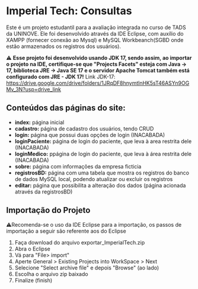 # Imperial Tech: Consultas
Este é um projeto estudantil para a avaliação integrada no curso de TADS da UNINOVE. Ele foi desenvolvido através da IDE Eclipse, com auxílio do XAMPP (fornecer conexão ao Mysql) e MySQL Workbeanch(SGBD onde estão armazenados os registros dos usuários).

⚠️ **Esse projeto foi desenvolvido usando JDK 17, sendo assim, ao importar o projeto na IDE, certifique-se que "Projects Facets" esteja com Java -> 17, biblioteca JRE -> Java SE 17 e o servidor Apache Tomcat também está configurado com JRE - JDK 17!**
Link JDK-17: https://drive.google.com/drive/folders/1JRqDF8hnymtlnHK5sT46ASYn9OGMv_3N?usp=drive_link

## Conteúdos das páginas do site:
* **index:** página inicial
* **cadastro:** página de cadastro dos usuários, tendo CRUD
* **login:** página que possui duas opções de login  (INACABADA)
* **loginPaciente:** página de login do paciente, que leva à area restrita dele (INACABADA)
* **loginMedico:** ppágina de login do paciente, que leva à área restrita dele  (INACABADA)
* **sobre:** página com informações da empresa ficticia
* **registrosBD:** página com uma tabela que mostra os registros do banco de dados MySQL local, podendo atualizar ou excluir os registros
* **editar:** página que possibilita a alteração dos dados (página acionada através da registrosBD)

## Importação do Projeto
⚠️Recomenda-se o uso da IDE Eclipse para a importação, os passos de importação a seguir são referente aos do Eclipse

1. Faça download do arquivo exportar_ImperialTech.zip
2. Abra o Eclipse
3. Vá para "File> import"
4. Aperte General > Existing Projects into WorkSpace > Next
5. Selecione "Select archive file" e depois "Browse" (ao lado)
6. Escolha o arquivo zip baixado
7. Finalize (finish)
